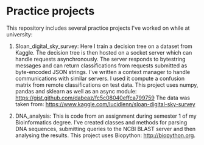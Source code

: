 # Practice projects
This repository includes several practice projects I've worked on while at university:

1. Sloan_digital_sky_survey: Here I train a decision tree on a dataset from Kaggle. The decision tree is then hosted on a socket server which can handle requests asynchronously. The server responds to bytestring messages and can return classifications from requests submitted as byte-encoded JSON strings. I've written a context manager to handle communications with similar servers. I used it compute a confusion matrix from remote classifications on test data. 
This project uses numpy, pandas and sklearn as well as an async module: https://gist.github.com/dabeaz/fc5c08040effca799759 
The data was taken from: https://www.kaggle.com/lucidlenn/sloan-digital-sky-survey

2. DNA_analysis: This is code from an assignment during semester 1 of my Bioinformatics degree. 
I've created classes and methods for parsing DNA sequences, submitting queries to the NCBI BLAST server and then analysing the results. This project uses Biopython: http://biopython.org.
